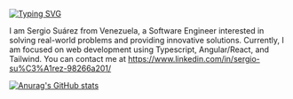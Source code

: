 [![Typing SVG](https://readme-typing-svg.demolab.com?font=Fira+Code&pause=500&color=D00000&background=FFFFFF00&center=true&vCenter=true&width=435&lines=Software+Engineer;Web+Developer)](https://git.io/typing-svg)

I am Sergio Suárez from Venezuela, a Software Engineer interested in solving real-world problems and providing innovative solutions. Currently, I am focused on web development using Typescript, Angular/React, and Tailwind. You can contact me at https://www.linkedin.com/in/sergio-su%C3%A1rez-98266a201/

[![Anurag's GitHub stats](https://github-readme-stats.vercel.app/api?username=sergionx&text_color=FFF6F6&bg_color=90,F48C06,E85D04&title_color=03071E&icon_color=370617&show_icons=true)](https://github.com/anuraghazra/github-readme-stats)
